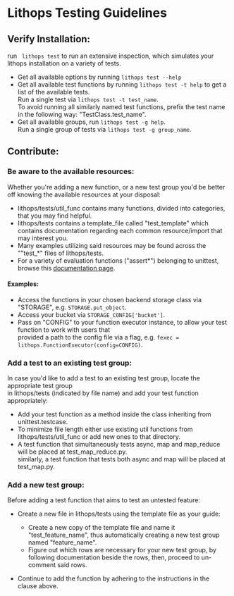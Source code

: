 # Lithops Testing Guidelines

## Verify Installation:
run ``` lithops test``` to run an extensive inspection, which simulates your lithops installation on a variety of tests.
 - Get all available options by running ```lithops test --help```  
 - Get all available test functions by running ```lithops test -t help``` to get a list of the available tests. 
   <br/> Run a single test via ```lithops test -t test_name```.
   <br/> To avoid running all similarly named test functions, prefix the test name in the following way: "TestClass.test_name". 
 - Get all available groups, run ```lithops test -g help```.
    <br/> Run a single group of tests via ```lithops test -g group_name```.
   

## Contribute:

### Be aware to the available resources: 
Whether you're adding a new function, or a new test group you'd be better off knowing the available resources at your disposal:
 - lithops/tests/util_func contains many functions, divided into categories, that you may find helpful.
 - lithops/tests contains a template_file called "test_template" which contains documentation regarding each 
   common resource/import that may interest you.
 - Many examples utilizing said resources may be found across the ""test_*" files of lithops/tests.
 - For a variety of evaluation functions ("assert*") belonging to unittest, browse this [documentation page](https://docs.python.org/3.7/library/unittest.html#module-unittest).

#### Examples:
 - Access the functions in your chosen backend storage class via "STORAGE", e.g. ```STORAGE.put_object```.
 - Access your bucket via ```STORAGE_CONFIG['bucket']```.
 - Pass on "CONFIG" to your function executor instance, to allow your test function to work with users that
   </br> provided a path to the config file via a flag, e.g. ```fexec = lithops.FunctionExecutor(config=CONFIG)```. 

### Add a test to an existing test group: 
In case you'd like to add a test to an existing test group, locate the appropriate test group  
in lithops/tests (indicated by file name) and add your test function appropriately:
 - Add your test function as a method inside the class inheriting from unittest.testcase. 
 - To minimize file length either use existing util functions from lithops/tests/util_func or add new ones to that directory. 
 - A test function that simultaneously tests async, map and map_reduce will be placed at test_map_reduce.py. 
   </br> similarly, a test function that tests both async and map will be placed at test_map.py. 

### Add a new test group: 
Before adding a test function that aims to test an untested feature:  
 - Create a new file in lithops/tests using the template file as your guide:
    - Create a new copy of the template file and name it "test_feature_name", thus automatically creating a new test group named "feature_name". 
    - Figure out which rows are necessary for your new test group, by following documentation 
      beside the rows, then, proceed to un-comment said rows.
      
 - Continue to add the function by adhering to the instructions in the clause above.

